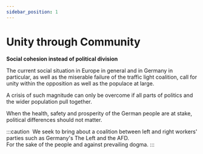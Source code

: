 ```yaml
---
sidebar_position: 1
---
```


# Unity through Community

**Social cohesion instead of political division**

The current social situation in Europe in general and in Germany in particular, as well as the miserable failure of the traffic light coalition, call for unity within the opposition as well as the populace at large.

A crisis of such magnitude can only be overcome if all parts of politics and the wider population pull together.

When the health, safety and prosperity of the German people are at stake, political differences should not matter.

:::caution ‎
We seek to bring about a coalition between left and right workers' parties such as Germany's The Left and the AFD.<br/>
For the sake of the people and against prevailing dogma.
:::
